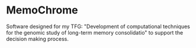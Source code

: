 # MemoChrome
Software designed for my TFG: "Development of computational techniques for the genomic study of long-term memory consolidatio" to support the decision making process.
